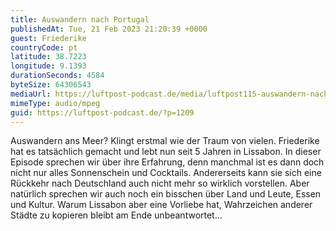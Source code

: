 ```yaml
---
title: Auswandern nach Portugal
publishedAt: Tue, 21 Feb 2023 21:20:39 +0000
guest: Friederike
countryCode: pt
latitude: 38.7223
longitude: 9.1393
durationSeconds: 4584
byteSize: 64306543
mediaUrl: https://luftpost-podcast.de/media/luftpost115-auswandern-nach-portugal.mp3
mimeType: audio/mpeg
guid: https://luftpost-podcast.de/?p=1209
---
```


Auswandern ans Meer? Klingt erstmal wie der Traum von vielen. Friederike hat es tatsächlich gemacht und lebt nun seit 5 Jahren in Lissabon. In dieser Episode sprechen wir über ihre Erfahrung, denn manchmal ist es dann doch nicht nur alles Sonnenschein und Cocktails. Andererseits kann sie sich eine Rückkehr nach Deutschland auch nicht mehr so wirklich vorstellen. Aber natürlich sprechen wir auch noch ein bisschen über Land und Leute, Essen und Kultur. Warum Lissabon aber eine Vorliebe hat, Wahrzeichen anderer Städte zu kopieren bleibt am Ende unbeantwortet...
